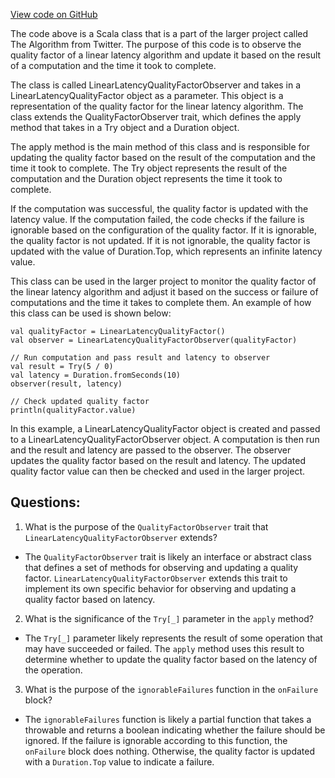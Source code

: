 [View code on GitHub](https://github.com/misbahsy/the-algorithm/product-mixer/core/src/main/scala/com/twitter/product_mixer/core/quality_factor/LinearLatencyQualityFactorObserver.scala)

The code above is a Scala class that is a part of the larger project called The Algorithm from Twitter. The purpose of this code is to observe the quality factor of a linear latency algorithm and update it based on the result of a computation and the time it took to complete. 

The class is called LinearLatencyQualityFactorObserver and takes in a LinearLatencyQualityFactor object as a parameter. This object is a representation of the quality factor for the linear latency algorithm. The class extends the QualityFactorObserver trait, which defines the apply method that takes in a Try object and a Duration object. 

The apply method is the main method of this class and is responsible for updating the quality factor based on the result of the computation and the time it took to complete. The Try object represents the result of the computation and the Duration object represents the time it took to complete. 

If the computation was successful, the quality factor is updated with the latency value. If the computation failed, the code checks if the failure is ignorable based on the configuration of the quality factor. If it is ignorable, the quality factor is not updated. If it is not ignorable, the quality factor is updated with the value of Duration.Top, which represents an infinite latency value. 

This class can be used in the larger project to monitor the quality factor of the linear latency algorithm and adjust it based on the success or failure of computations and the time it takes to complete them. An example of how this class can be used is shown below:

```
val qualityFactor = LinearLatencyQualityFactor()
val observer = LinearLatencyQualityFactorObserver(qualityFactor)

// Run computation and pass result and latency to observer
val result = Try(5 / 0)
val latency = Duration.fromSeconds(10)
observer(result, latency)

// Check updated quality factor
println(qualityFactor.value)
``` 

In this example, a LinearLatencyQualityFactor object is created and passed to a LinearLatencyQualityFactorObserver object. A computation is then run and the result and latency are passed to the observer. The observer updates the quality factor based on the result and latency. The updated quality factor value can then be checked and used in the larger project.
## Questions: 
 1. What is the purpose of the `QualityFactorObserver` trait that `LinearLatencyQualityFactorObserver` extends?
- The `QualityFactorObserver` trait is likely an interface or abstract class that defines a set of methods for observing and updating a quality factor. `LinearLatencyQualityFactorObserver` extends this trait to implement its own specific behavior for observing and updating a quality factor based on latency.

2. What is the significance of the `Try[_]` parameter in the `apply` method?
- The `Try[_]` parameter likely represents the result of some operation that may have succeeded or failed. The `apply` method uses this result to determine whether to update the quality factor based on the latency of the operation.

3. What is the purpose of the `ignorableFailures` function in the `onFailure` block?
- The `ignorableFailures` function is likely a partial function that takes a throwable and returns a boolean indicating whether the failure should be ignored. If the failure is ignorable according to this function, the `onFailure` block does nothing. Otherwise, the quality factor is updated with a `Duration.Top` value to indicate a failure.